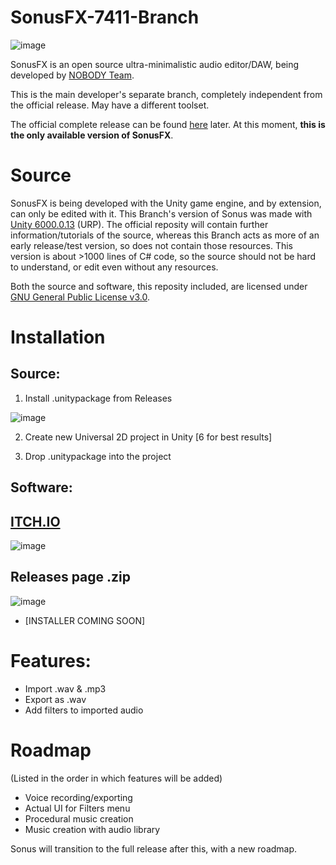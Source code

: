 # SonusFX-7411-Branch
![image](https://github.com/user-attachments/assets/4c8e5859-0d7d-44d4-849f-de7d9a8a7173)

SonusFX is an open source ultra-minimalistic audio editor/DAW, being developed by [NOBODY Team](https://github.com/NOBODY-Team).

This is the main developer's separate branch, completely independent from the official release. May have a different toolset.

The official complete release can be found [here](https://github.com/NOBODY-Team/SonusFX) later. At this moment, **this is the only available version of SonusFX**.

# Source
SonusFX is being developed with the Unity game engine, and by extension, can only be edited with it. This Branch's version of Sonus was made with [Unity 6000.0.13](https://unity.com/releases/editor/whats-new/6000.0.13#installs) (URP). The official reposity will contain further information/tutorials of the source, whereas this Branch acts as more of an early release/test version, so does not contain those resources. This version is about >1000 lines of C# code, so the source should not be hard to understand, or edit even without any resources.

Both the source and software, this reposity included, are licensed under [GNU General Public License v3.0](https://www.gnu.org/licenses/gpl-3.0.en.html).

# Installation
## Source:
1. Install .unitypackage from Releases
 
![image](https://github.com/user-attachments/assets/c29812f1-0b62-4f69-bd4c-fb6a70706e38)

2. Create new Universal 2D project in Unity [6 for best results]
   
3. Drop .unitypackage into the project

## Software:
## [ITCH.IO](https://sevenfoureleven.itch.io/sonusfx)

![image](https://github.com/user-attachments/assets/8cf6ffe9-2e65-4ea9-81ba-07d1ce2008e9)

## Releases page .zip

![image](https://github.com/user-attachments/assets/213163f5-2b4e-438b-b43b-6e1d59e36463)

- [INSTALLER COMING SOON]

# Features:
- Import .wav & .mp3
- Export as .wav
- Add filters to imported audio

# Roadmap

(Listed in the order in which features will be added)

- Voice recording/exporting
- Actual UI for Filters menu
- Procedural music creation
- Music creation with audio library

Sonus will transition to the full release after this, with a new roadmap.
